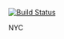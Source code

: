 [![Build Status](https://travis-ci.org/taikatta/nyc_collisions.svg?branch=master)](https://travis-ci.org/taikatta/nyc_collisions)

NYC